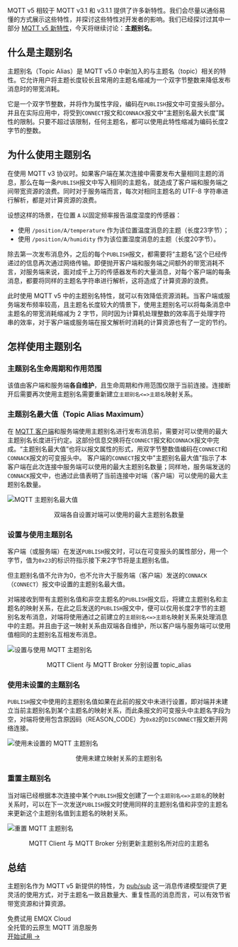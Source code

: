 MQTT v5 相较于 MQTT v3.1 和 v3.1.1 提供了许多新特性。我们会尽量以通俗易懂的方式展示这些特性，并探讨这些特性对开发者的影响。我们已经探讨过其中一部分 [MQTT v5 新特性](https://www.emqx.com/zh/mqtt/mqtt5)，今天将继续讨论：**主题别名**。

## 什么是主题别名

主题别名（Topic Alias）是 MQTT v5.0 中新加入的与主题名（topic）相关的特性。它允许用户将主题长度较长且常用的主题名缩减为一个双字节整数来降低发布消息时的带宽消耗。

它是一个双字节整数，并将作为属性字段，编码在`PUBLISH`报文中可变报头部分。并且在实际应用中，将受到`CONNECT`报文和`CONNACK`报文中“主题别名最大长度”属性的限制。只要不超过该限制，任何主题名，都可以使用此特性缩减为编码长度2字节的整数。

## 为什么使用主题别名

在使用 MQTT v3 协议时。如果客户端在某次连接中需要发布大量相同主题的消息，那么在每一条`PUBLISH`报文中写入相同的主题名，就造成了客户端和服务端之间带宽资源的浪费。同时对于服务端而言，每次对相同主题名的 UTF-8 字符串进行解析，都是对计算资源的浪费。

设想这样的场景，在位置 `A` 以固定频率报告温度湿度的传感器：

- 使用 `/position/A/temperature` 作为该位置温度消息的主题（长度23字节）；
- 使用 `/position/A/humidity` 作为该位置湿度消息的主题（长度20字节）。

除去第一次发布消息外，之后的每个`PUBLISH`报文，都需要将“主题名”这个已经传递过的信息再次通过网络传输。即便抛开客户端和服务端之间额外的带宽消耗不言，对服务端来说，面对成千上万的传感器发布的大量消息，对每个客户端的每条消息，都要将同样的主题名字符串进行解析，这将造成了计算资源的浪费。

此时使用 MQTT v5 中的主题别名特性，就可以有效降低资源消耗。当客户端或服务端发布频率较高，且主题名长度较大的情景下，使用主题别名可以将每条消息中主题名的带宽消耗缩减为 2 字节，同时因为计算机处理整数的效率高于处理字符串的效率，对于客户端或服务端在报文解析时消耗的计算资源也有了一定的节约。

## 怎样使用主题别名

### 主题别名生命周期和作用范围

该值由客户端和服务端**各自维护**，且生命周期和作用范围仅限于当前连接。连接断开后需要再次使用主题别名需要重新建立`主题别名<=>主题名`映射关系。

### 主题别名最大值（Topic Alias Maximum）

在 [MQTT 客户端](https://www.emqx.com/zh/mqtt-client-sdk)和服务端使用主题别名进行发布消息前，需要对可以使用的最大主题别名长度进行约定。这部份信息交换将在`CONNECT`报文和`CONNACK`报文中完成。“主题别名最大值”也将以报文属性的形式，用双字节整数值编码在`CONNECT`和`CONNACK`报文的可变报头中。
客户端的`CONNECT`报文中"主题别名最大值"指示了本客户端在此次连接中服务端可以使用的最大主题别名数量；同样地，服务端发送的`CONNACK`报文中，也通过此值表明了当前连接中对端（客户端）可以使用的最大主题别名数量。


![MQTT 主题别名最大值](https://assets.emqx.com/images/8e5825731ef375d0cf50b7fa8b45e348.png)

<center>双端各自设置对端可以使用的最大主题别名数量</center>


### 设置与使用主题别名

客户端（或服务端）在发送`PUBLISH`报文时，可以在可变报头的属性部分，用一个字节，值为`0x23`的标识符指示接下来2字节将是主题别名值。

但主题别名值不允许为0，也不允许大于服务端（客户端）发送的`CONNACK`（`CONNECT`）报文中设置的主题别名最大值。

对端接收到带有主题别名值和非空主题名的`PUBLISH`报文后，将建立主题别名和主题名的映射关系，在此之后发送的`PUBLISH`报文中，便可以仅用长度2字节的主题别名发布消息，对端将使用通过之前建立的`主题别名<=>主题名`映射关系来处理消息中的主题。并且由于这一映射关系由双端各自维护，所以客户端与服务端可以使用值相同的主题别名互相发布消息。


![设置与使用 MQTT 主题别名](https://assets.emqx.com/images/90b455343adc89bade35746b3bf71a88.png)

<center> MQTT Client 与 MQTT Broker 分别设置 topic_alias</center>


### 使用未设置的主题别名

`PUBLISH`报文中使用的主题别名值如果在此前的报文中未进行设置，即对端并未建立当前主题别名到某个主题名的映射关系，而此条报文的可变报头中主题名字段为空，对端将使用包含原因码（REASON_CODE）为`0x82`的`DISCONNECT`报文断开网络连接。

![使用未设置的 MQTT 主题别名](https://assets.emqx.com/images/a405b27fb7440c605450b87c44ede080.png)

<center>使用未建立映射关系的主题别名</center>


### 重置主题别名

当对端已经根据本次连接中某个`PUBLISH`报文创建了一个`主题别名<=>主题名`的映射关系时，可以在下一次发送`PUBLISH`报文时使用同样的主题别名值和非空的主题名来更新这个主题别名值到主题名的映射关系。

![重置 MQTT 主题别名](https://assets.emqx.com/images/264442ebc239f5a1cfbbf2f7ee990c1e.png)

<center>MQTT Client 与 MQTT Broker 分别更新主题别名所对应的主题名</center>

## 总结

主题别名作为 MQTT v5 新提供的特性，为 [pub/sub](https://www.emqx.com/zh/blog/mqtt-5-introduction-to-publish-subscribe-model) 这一消息传递模型提供了更灵活的使用方式，对于主题名一致且数量大、重复性高的消息而言，可以有效节省带宽资源和计算资源。


<section class="promotion">
    <div>
        免费试用 EMQX Cloud
        <div class="is-size-14 is-text-normal has-text-weight-normal">全托管的云原生 MQTT 消息服务</div>
    </div>
    <a href="https://www.emqx.com/zh/signup?continue=https://cloud.emqx.com/console/deployments/0?oper=new" class="button is-gradient px-5">开始试用 →</a >
</section>
